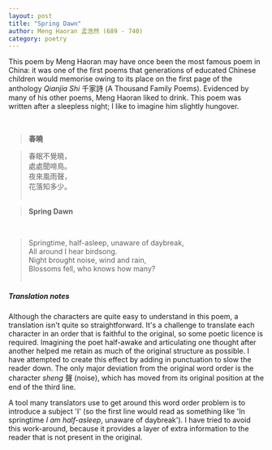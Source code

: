```yaml
---
layout: post
title: "Spring Dawn"
author: Meng Haoran 孟浩然 (689 - 740)
category: poetry
---
```

This poem by Meng Haoran may have once been the most famous poem in China: it was one of the first poems that generations of educated Chinese children would memorise owing to its place on the first page of the anthology *Qianjia Shi* 千家詩 (A Thousand Family Poems). Evidenced by many of his other poems, Meng Haoran liked to drink. This poem was written after a sleepless night; I like to imagine him slightly hungover.
  
<br>
  
>**春曉‌**

  

>春眠不覺曉，<br>
>處處聞啼鳥。<br>
>夜來風雨聲，<br>
>花落知多少。<br> <br>

>**Spring Dawn**
<br>      
    
>Springtime, half-asleep, unaware of daybreak, <br>
>All around I hear birdsong. <br>
>Night brought noise, wind and rain, <br>
>Blossoms fell, who knows how many? <br><br>

##### Translation notes

Although the characters are quite easy to understand in this poem, a translation isn't quite so straightforward.  It's a challenge to translate each character in an order that is faithful to the original, so some poetic licence is required. Imagining the poet half-awake and articulating one thought after another helped me retain as much of the original structure as possible. I have attempted to create this effect by adding in punctuation to slow the reader down. The only major deviation from the original word order is the character *sheng* 聲 (noise), which has moved from its original position at the end of the third line. 

A tool many translators use to get around this word order problem is to introduce a subject 'I' (so the first line would read as something like 'In springtime *I am half-asleep*, unaware of daybreak'). I have tried to avoid this work-around, because it provides a layer of extra information to the reader that is not present in the original.